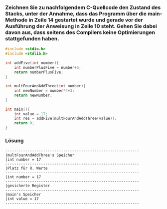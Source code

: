 ### Zeichnen Sie zu nachfolgendem C-Quellcode den Zustand des Stacks, unter der Annahme, dass das Programm über die main-Methode in Zeile 14 gestartet wurde und gerade vor der Ausführung der Anweisung in Zeile 10 steht. Gehen Sie dabei davon aus, dass seitens des Compilers keine Optimierungen stattgefunden haben. 

```C
#include <stdio.h>
#include <stdlib.h>
 
int addFive(int number){
    int numberPlusFive = number+5;
    return numberPlusFive;
}
 
int multFourAndAddThree(int number){
    int newNumber = number*4+3;
    return newNumber;
}
 
int main(){
    int value = 17;
    int res = addFive(multFourAndAddThree(value));
    return 0;
}
```

### Lösung
```
------------------------------------------------------------
|multFourAndAddThree's Speicher
|int number = 17
------------------------------------------------------------
|Platz für R. Werte
------------------------------------------------------------
|int number = 17
------------------------------------------------------------
|gesicherte Register
------------------------------------------------------------
|main's Speicher
|int value = 17
------------------------------------------------------------
```